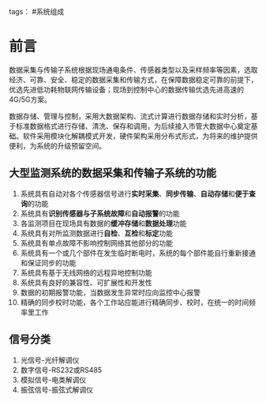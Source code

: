 tags： #系统组成

# 前言
数据采集与传输子系统根据现场通电条件、传感器类型以及采样频率等因素，选取经济、可靠、安全、稳定的数据采集和传输方式，在保障数据稳定可靠的前提下，优选先进低功耗物联网传输设备；现场到控制中心的数据传输优选先进高速的4G/5G方案。

数据存储、管理与控制，采用大数据架构、流式计算进行数据存储和实时分析，基于标准数据格式进行存储、清洗、保存和调用，为后续接入市管大数据中心奠定基础。软件采用模块化解耦模式开发，硬件架构采用分布式形式，为将来的维护提供便利，为系统的升级预留空间。

## 大型监测系统的数据采集和传输子系统的功能
1. 系统具有自动对各个传感器信号进行**实时采集**、**同步传输**、**自动存储**和**便于查询**的功能
2. 系统具有**识别传感器与子系统故障**和**自动报警**的功能
3. 各监测项目在现场具有数据的**缓冲存储**和**数据处理**功能
4. 系统具有对所监测数据进行**自检**、**互检**和**标定**功能
5. 系统具有单点故障不影响控制网络其他部分的功能
6. 系统具有一个或几个部件在发生临时断电时，系统的每个部件能自行重新接通和保证同步的功能
7. 系统具有基于无线网络的远程异地控制功能
8. 系统具有良好的兼容性、可扩展性和开发性
9. 数据的初期报警功能，当数据发生异常时应向监控中心报警
10. 精确的同步校时功能，各个工作站应能进行精确同步、校时，在统一的时间频率里工作

## 信号分类
1. 光信号-光纤解调仪
2. 数字信号-RS232或RS485
3. 模拟信号-电类解调仪
4. 振弦信号-振弦式解调仪